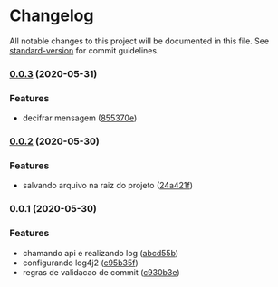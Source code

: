 # Changelog

All notable changes to this project will be documented in this file. See [standard-version](https://github.com/conventional-changelog/standard-version) for commit guidelines.

### [0.0.3](https://github.com/emerson-matos/aceleradev-java/compare/v0.0.2...v0.0.3) (2020-05-31)


### Features

* decifrar mensagem ([855370e](https://github.com/emerson-matos/aceleradev-java/commit/855370e54337c52a1df8336c21337c51e44dff5f))

### [0.0.2](https://github.com/emerson-matos/aceleradev-java/compare/v0.0.1...v0.0.2) (2020-05-30)


### Features

* salvando arquivo na raiz do projeto ([24a421f](https://github.com/emerson-matos/aceleradev-java/commit/24a421f278da110a1ce69bbb82d00196212a9846))

### 0.0.1 (2020-05-30)


### Features

* chamando api e realizando log ([abcd55b](https://github.com/emerson-matos/aceleradev-java/commit/abcd55bb1a0721429ceacae25d08870bdf5ce6b4))
* configurando log4j2 ([c95b35f](https://github.com/emerson-matos/aceleradev-java/commit/c95b35fdaf9383d3e701ef1892d468fa0fe00bdc))
* regras de validacao de commit ([c930b3e](https://github.com/emerson-matos/aceleradev-java/commit/c930b3e16a826da035f9c9e49340dfef41d5c298))
